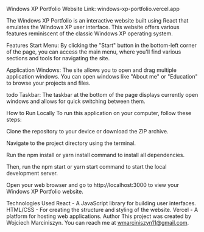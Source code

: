 Windows XP Portfolio
Website Link: windows-xp-portfolio.vercel.app

The Windows XP Portfolio is an interactive website built using React that emulates the Windows XP user interface. This website offers various features reminiscent of the classic Windows XP operating system.

Features
Start Menu: By clicking the "Start" button in the bottom-left corner of the page, you can access the main menu, where you'll find various sections and tools for navigating the site.

Application Windows: The site allows you to open and drag multiple application windows. You can open windows like "About me" or "Education" to browse your projects and files.

todo Taskbar: The taskbar at the bottom of the page displays currently open windows and allows for quick switching between them.

How to Run Locally
To run this application on your computer, follow these steps:

Clone the repository to your device or download the ZIP archive.

Navigate to the project directory using the terminal.

Run the npm install or yarn install command to install all dependencies.

Then, run the npm start or yarn start command to start the local development server.

Open your web browser and go to http://localhost:3000 to view your Windows XP Portfolio website.

Technologies Used
React - A JavaScript library for building user interfaces.
HTML/CSS - For creating the structure and styling of the website.
Vercel - A platform for hosting web applications.
Author
This project was created by Wojciech Marciniszyn. You can reach me at wmarciniszyn11@gmail.com.
